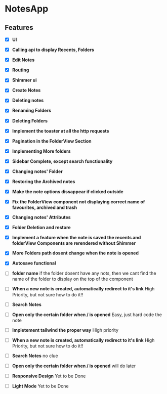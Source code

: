 # NotesApp
## Features

- [x] **UI** 
- [x] **Calling api to display Recents, Folders** 
- [x] **Edit Notes** 
- [x] **Routing** 
- [x] **Shimmer ui** 
- [x] **Create Notes** 
- [x] **Deleting notes** 
- [x] **Renaming Folders** 
- [x] **Deleting Folders** 
- [x] **Implement the toaster at all the http requests** 
- [x] **Pagination in the FolderView Section** 
- [x] **Implementing More folders** 
- [x] **Sidebar Complete, except search functionality** 
- [x] **Changing notes' Folder**
- [x] **Restoring the Archived notes**
- [x] **Make the note options dissappear if clicked outside**
- [x] **Fix the FolderView component not displaying correct name of favourites, archived and trash**
- [x] **Changing notes' Attributes**
- [x] **Folder Deletion and restore**
- [x] **Implement a feature when the note is saved the recents and folderView Components are rerendered without Shimmer**
- [x] **More Folders path dosent change when the note is opened**
- [x] **Autosave functional**
- [ ] **folder name** if the folder dosent have any nots, then we cant find the name of the folder to display on the top of the component
- [ ] **When a new note is created, automatically redirect to it's link** High Priority, but not sure how to do it!!
- [ ] **Search Notes** 
- [ ] **Open only the certain folder when / is opened** Easy, just hard code the note
- [ ] **Impletement tailwind the proper way** High priority
- [ ] **When a new note is created, automatically redirect to it's link** High Priority, but not sure how to do it!!
- [ ] **Search Notes** no clue
- [ ] **Open only the certain folder when / is opened** will do later
- [ ] **Responsive Design** Yet to be Done
- [ ] **Light Mode** Yet to be Done

